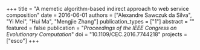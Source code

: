 +++
title = "A memetic algorithm-based indirect approach to web service composition"
date = 2016-06-01
authors = ["Alexandre Sawczuk da Silva", "Yi Mei", "Hui Ma", "Mengjie Zhang"]
publication_types = ["1"]
abstract = ""
featured = false
publication = "*Proceedings of the IEEE Congress on Evolutionary Computation*"
doi = "10.1109/CEC.2016.7744218"
projects = ["esco"]
+++

